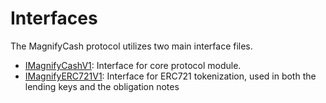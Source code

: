 # Interfaces
The MagnifyCash protocol utilizes two main interface files.
- [IMagnifyCashV1](IMagnifyCashV1.sol/contract.IMagnifyCashV1.md): Interface for core protocol module.
- [IMagnifyERC721V1](IMagnifyERC721V1.sol/contract.IMagnifyERC721V1.md): Interface for ERC721 tokenization, used in both the lending keys and the obligation notes

